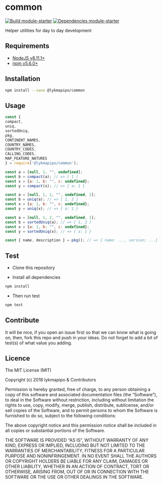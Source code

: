 # common

[![Build module-starter](https://travis-ci.org/lykmapipo/common.svg?branch=master)](https://travis-ci.org/lykmapipo/common)
[![Dependencies module-starter](https://david-dm.org/lykmapipo/common.svg?style=flat-square)](https://david-dm.org/lykmapipo/common)

Helper utilities for day to day development


## Requirements

- [NodeJS v8.11.1+](https://nodejs.org)
- [npm v5.6.0+](https://www.npmjs.com/)

## Installation

```sh
npm install --save @lykmapipo/common
```

## Usage

```js
const { 
compact,
uniq,
sortedUniq,
pkg,
CONTINENT_NAMES,
COUNTRY_NAMES,
COUNTRY_CODES,
CALLING_CODES,
MAP_FEATURE_NATURES 
} = require('@lykmapipo/common');

const a = [null, 1, "", undefined];
const b = compact(a); // => [ 1 ]
const x = {a: 1, b: "", c: undefined};
const y = compact(x); // => { a: 1 }

const a = [null, 1, 1, "", undefined, 2];
const b = uniq(a); // => [ 1, 2 ]
const x = {a: 1, b: "", c: undefined};
const y = uniq(x); // => { a: 1 }

const a = [null, 1, 2, "", undefined, 1];
const b = sortedUniq(a); // => [ 1, 2 ]
const x = {a: 1, b: "", c: undefined};
const y = sortedUniq(x); // => { a: 1 }

const { name, description } = pkg(); // => { name: ..., version: ...}

```

## Test

- Clone this repository

- Install all dependencies

```sh
npm install
```

- Then run test

```sh
npm test
```

## Contribute

It will be nice, if you open an issue first so that we can know what is going on, then, fork this repo and push in your ideas. Do not forget to add a bit of test(s) of what value you adding.

## Licence

The MIT License (MIT)

Copyright (c) 2018 lykmapipo & Contributors

Permission is hereby granted, free of charge, to any person obtaining a copy of this software and associated documentation files (the “Software”), to deal in the Software without restriction, including without limitation the rights to use, copy, modify, merge, publish, distribute, sublicense, and/or sell copies of the Software, and to permit persons to whom the Software is furnished to do so, subject to the following conditions:

The above copyright notice and this permission notice shall be included in all copies or substantial portions of the Software.

THE SOFTWARE IS PROVIDED “AS IS”, WITHOUT WARRANTY OF ANY KIND, EXPRESS OR IMPLIED, INCLUDING BUT NOT LIMITED TO THE WARRANTIES OF MERCHANTABILITY, FITNESS FOR A PARTICULAR PURPOSE AND NONINFRINGEMENT. IN NO EVENT SHALL THE AUTHORS OR COPYRIGHT HOLDERS BE LIABLE FOR ANY CLAIM, DAMAGES OR OTHER LIABILITY, WHETHER IN AN ACTION OF CONTRACT, TORT OR OTHERWISE, ARISING FROM, OUT OF OR IN CONNECTION WITH THE SOFTWARE OR THE USE OR OTHER DEALINGS IN THE SOFTWARE.
